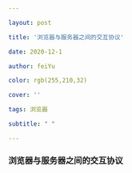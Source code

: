 ```yaml
---

layout: post

title: '浏览器与服务器之间的交互协议'

date: 2020-12-1

author: feiYu

color: rgb(255,210,32)

cover: ''

tags: 浏览器

subtitle: " "

---
```


### 浏览器与服务器之间的交互协议

